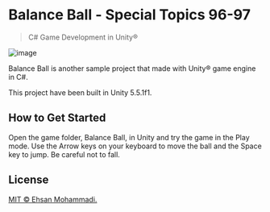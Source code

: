 # Balance Ball - Special Topics 96-97

> C# Game Development in Unity®

![image](https://github.com/ehsan-mohammadi/Balance-Ball-Unity3D-Game/blob/master/GIF/Balance_Ball_gif.gif)

Balance Ball is another sample project that made with Unity® game engine in C#.

This project have been built in Unity 5.5.1f1.

## How to Get Started

Open the game folder, Balance Ball, in Unity and try the game in the Play mode. Use the Arrow keys on your keyboard to move the ball and the Space key to jump. Be careful not to fall.

## License

[MIT © Ehsan Mohammadi.](../master/LICENSE)
